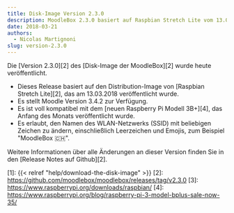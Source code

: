 ```yaml
---
title: Disk-Image Version 2.3.0
description: MoodleBox 2.3.0 basiert auf Raspbian Stretch Lite vom 13.03.2018 und Moodle Version 3.4.2. Es unterstützt den neuen Raspberry Pi 3B+.
date: 2018-03-21
authors:
  - Nicolas Martignoni
slug: version-2.3.0
---
```


Die [Version 2.3.0][2] des [Disk-Image der MoodleBox][2]  wurde heute veröffentlicht.

  - Dieses Release basiert auf den Distribution-Image von [Raspbian Stretch Lite][2], das am 13.03.2018 veröffentlicht wurde.
  - Es stellt Moodle Version 3.4.2 zur Verfügung.
  - Es ist voll kompatibel mit dem [neuen Raspberry Pi Modell 3B+][4], das Anfang des Monats veröffentlicht wurde.
  - Es erlaubt, den Namen des WLAN-Netzwerks (SSID) mit beliebigen Zeichen zu ändern, einschließlich Leerzeichen und Emojis, zum Beispiel "MoodleBox 🇨🇭".

Weitere Informationen über alle Änderungen an dieser Version finden Sie in den [Release Notes auf Github][2].

 [1]: {{< relref "help/download-the-disk-image" >}}
 [2]: https://github.com/moodlebox/moodlebox/releases/tag/v2.3.0
 [3]: https://www.raspberrypi.org/downloads/raspbian/
 [4]: https://www.raspberrypi.org/blog/raspberry-pi-3-model-bplus-sale-now-35/
